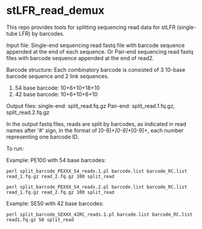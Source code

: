# stLFR_read_demux

This repo provides tools for splitting sequencing read data for stLFR (single-tube LFR) by barcodes. 

Input file:
Single-end sequencing read fastq file with barcode sequence appended at the end of each sequence.
Or Pair-end sequencing read fastq files with barcode sequence appended at the end of read2.

Barcode structure:
Each combinatory barcode is consisted of 3 10-base barcode sequence and 2 link sequences.
1. 54 base barcode: 10+6+10+18+10
2. 42 base barcode: 10+6+10+6+10

Output files:
single-end: split_read.fq.gz
Pair-end: split_read.1.fq.gz, split_read.2.fq.gz

In the output fastq files, reads are split by barcodes, as indicated in read names after '#' sign, in the format of [0-9]+_[0-9]+_[0-9]+, each number representing one barcode ID.

To run:

Example: PE100 with 54 base barcodes:

	perl split_barcode_PEXXX_54_reads.1.pl barcode.list barcode_RC.list read_1.fq.gz read_2.fq.gz 100 split_read
	
	perl split_barcode_PEXXX_54_reads.2.pl barcode.list barcode_RC.list read_1.fq.gz read_2.fq.gz 100 split_read
	
Example: SE50 with 42 base barcodes:

	perl split_barcode_SEXXX_42RC_reads.1.pl barcode.list barcode_RC.list read1.fq.gz 50 split_read
